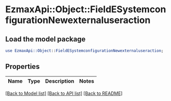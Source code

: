 # EzmaxApi::Object::FieldESystemconfigurationNewexternaluseraction

## Load the model package
```perl
use EzmaxApi::Object::FieldESystemconfigurationNewexternaluseraction;
```

## Properties
Name | Type | Description | Notes
------------ | ------------- | ------------- | -------------

[[Back to Model list]](../README.md#documentation-for-models) [[Back to API list]](../README.md#documentation-for-api-endpoints) [[Back to README]](../README.md)


